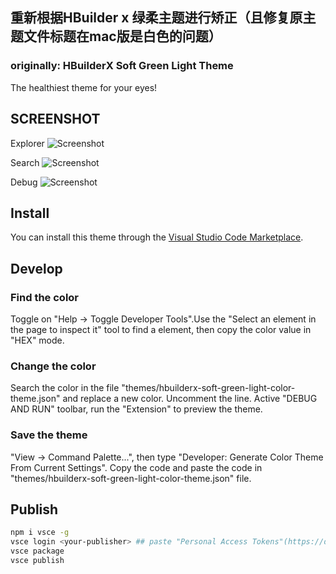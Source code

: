 ## 重新根据HBuilder x 绿柔主题进行矫正（且修复原主题文件标题在mac版是白色的问题）

### originally: HBuilderX Soft Green Light Theme

The healthiest theme for your eyes!

## SCREENSHOT

Explorer
![Screenshot](https://raw.githubusercontent.com/qinains/theme-hbuilderx-soft-green-light/master/images/preview-explorer.png)

Search
![Screenshot](https://raw.githubusercontent.com/qinains/theme-hbuilderx-soft-green-light/master/images/preview-search.png)

Debug
![Screenshot](https://raw.githubusercontent.com/qinains/theme-hbuilderx-soft-green-light/master/images/preview-debug.png)

## Install

You can install this theme through the [Visual Studio Code Marketplace](https://marketplace.visualstudio.com/items?itemName=lninl.theme-hbuilderx-soft-green-light).

## Develop

### Find the color
Toggle on "Help -> Toggle Developer Tools".Use the "Select an element in the page to inspect it" tool to find a element, then copy the color value in "HEX" mode.

### Change the color
Search the color in the file "themes/hbuilderx-soft-green-light-color-theme.json" and replace a new color. Uncomment the line. Active "DEBUG AND RUN" toolbar, run the "Extension" to preview the theme.

### Save the theme
"View -> Command Palette...", then type "Developer: Generate  Color Theme From Current Settings". Copy the code and paste the code in "themes/hbuilderx-soft-green-light-color-theme.json" file.

## Publish
```bash
npm i vsce -g
vsce login <your-publisher> ## paste "Personal Access Tokens"(https://dev.azure.com/ -> Users settings -> Personal access tokens -> New Token -> type Name -> Organization:All accessible organizations -> Scopes:Full access -> Create)
vsce package
vsce publish
```